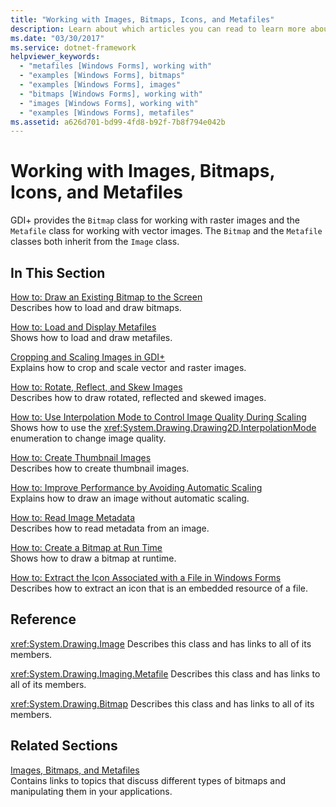 ```yaml
---
title: "Working with Images, Bitmaps, Icons, and Metafiles"
description: Learn about which articles you can read to learn more about working with images, bitmaps, icons, and metafiles.
ms.date: "03/30/2017"
ms.service: dotnet-framework
helpviewer_keywords: 
  - "metafiles [Windows Forms], working with"
  - "examples [Windows Forms], bitmaps"
  - "examples [Windows Forms], images"
  - "bitmaps [Windows Forms], working with"
  - "images [Windows Forms], working with"
  - "examples [Windows Forms], metafiles"
ms.assetid: a626d701-bd99-4fd8-b92f-7b8f794e042b
---
```

# Working with Images, Bitmaps, Icons, and Metafiles

GDI+ provides the `Bitmap` class for working with raster images and the `Metafile` class for working with vector images. The `Bitmap` and the `Metafile` classes both inherit from the `Image` class.

## In This Section

[How to: Draw an Existing Bitmap to the Screen](how-to-draw-an-existing-bitmap-to-the-screen.md)\
Describes how to load and draw bitmaps.

[How to: Load and Display Metafiles](how-to-load-and-display-metafiles.md)\
Shows how to load and draw metafiles.

[Cropping and Scaling Images in GDI+](cropping-and-scaling-images-in-gdi.md)\
Explains how to crop and scale vector and raster images.

[How to: Rotate, Reflect, and Skew Images](how-to-rotate-reflect-and-skew-images.md)\
Describes how to draw rotated, reflected and skewed images.

[How to: Use Interpolation Mode to Control Image Quality During Scaling](how-to-use-interpolation-mode-to-control-image-quality-during-scaling.md)\
Shows how to use the <xref:System.Drawing.Drawing2D.InterpolationMode> enumeration to change image quality.

[How to: Create Thumbnail Images](how-to-create-thumbnail-images.md)\
Describes how to create thumbnail images.

[How to: Improve Performance by Avoiding Automatic Scaling](how-to-improve-performance-by-avoiding-automatic-scaling.md)\
Explains how to draw an image without automatic scaling.

[How to: Read Image Metadata](how-to-read-image-metadata.md)\
Describes how to read metadata from an image.

[How to: Create a Bitmap at Run Time](how-to-create-a-bitmap-at-run-time.md)\
Shows how to draw a bitmap at runtime.

[How to: Extract the Icon Associated with a File in Windows Forms](how-to-extract-the-icon-associated-with-a-file-in-windows-forms.md)\
Describes how to extract an icon that is an embedded resource of a file.

## Reference

<xref:System.Drawing.Image>
Describes this class and has links to all of its members.

<xref:System.Drawing.Imaging.Metafile>
Describes this class and has links to all of its members.

<xref:System.Drawing.Bitmap>
Describes this class and has links to all of its members.

## Related Sections

[Images, Bitmaps, and Metafiles](images-bitmaps-and-metafiles.md)\
Contains links to topics that discuss different types of bitmaps and manipulating them in your applications.
